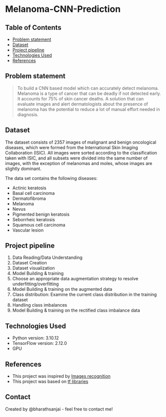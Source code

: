 # Melanoma-CNN-Prediction

## Table of Contents
* [Problem statement](#problem-statement)
* [Dataset](#dataset)
* [Project pipeline](#project-pipeline)
* [Technologies Used](#technologies-used)
* [References](#references)

## Problem statement
> To build a CNN based model which can accurately detect melanoma. Melanoma is a type of cancer that can be deadly if not detected early. It accounts for 75% of skin cancer deaths. A solution that can evaluate images and alert dermatologists about the presence of melanoma has the potential to reduce a lot of manual effort needed in diagnosis.

## Dataset

The dataset consists of 2357 images of malignant and benign oncological diseases, which were formed from the International Skin Imaging Collaboration (ISIC). All images were sorted according to the classification taken with ISIC, and all subsets were divided into the same number of images, with the exception of melanomas and moles, whose images are slightly dominant.


The data set contains the following diseases:

* Actinic keratosis
* Basal cell carcinoma
* Dermatofibroma
* Melanoma
* Nevus
* Pigmented benign keratosis
* Seborrheic keratosis
* Squamous cell carcinoma
* Vascular lesion

## Project pipeline

1. Data Reading/Data Understanding
2. Dataset Creation
3. Dataset visualization
4. Model Building & training
5. Choose an appropriate data augmentation strategy to resolve underfitting/overfitting
6. Model Building & training on the augmented data
7. Class distribution: Examine the current class distribution in the training dataset
8. Handling class imbalances
9. Model Building & training on the rectified class imbalance data


## Technologies Used
- Python version:  3.10.12
- TensorFlow version:  2.12.0
- GPU 


## References
- This project was inspired by [Images recognition](https://www.tensorflow.org/tutorials/images/classification)
- This project was based on [tf libraries](https://www.tensorflow.org/api_docs/python/tf/keras/utils/image_dataset_from_directory)


## Contact
Created by @bharathsanjai - feel free to contact me!
